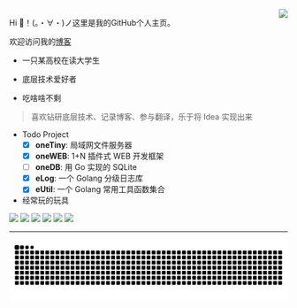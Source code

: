 <!--
**TCP404/TCP404** is a ✨ _special_ ✨ repository because its `README.md` (this file) appears on your GitHub profile.

Here are some ideas to get you started:

- 🔭 I’m currently working on ...
- 🌱 I’m currently learning ...
- 👯 I’m looking to collaborate on ...
- 🤔 I’m looking for help with ...
- 💬 Ask me about ...
- 📫 How to reach me: ...
- 😄 Pronouns: ...
- ⚡ Fun fact: ...
-->
<a href="#">

<img align="right" src="https://github-readme-stats.vercel.app/api?username=TCP404&show_icons=true&hide_border=true&icon_color=1296db&title_color=1296db">

</a>

Hi 👋！(。・∀・)ノ这里是我的GitHub个人主页。

欢迎访问我的[博客](https://www.boii.xyz/)

* 一只某高校在读大学生

* 底层技术爱好者

* 吃啥啥不剩

> 喜欢钻研底层技术、记录博客、参与翻译，乐于将 Idea 实现出来

- Todo Project
  - [x] **oneTiny**: 局域网文件服务器
  - [x] **oneWEB**: 1+N 插件式 WEB 开发框架 
  - [ ] **oneDB**: 用 Go 实现的 SQLite
  - [x] **eLog**: 一个 Golang 分级日志库
  - [x] **eUtil**: 一个 Golang 常用工具函数集合

- 经常玩的玩具

![](https://img.shields.io/badge/-Golang-00ADD8?style=flat-square&logo=Go&logoColor=fff)
![](https://img.shields.io/badge/-Clang-00599C?style=flat-square&logo=C&logoColor=fff)
![](https://img.shields.io/badge/-Python-3e74a2?style=flat-square&logo=Python&logoColor=fff)
![](https://img.shields.io/badge/-Linux-000000?style=flat-square&logo=Linux&logoColor=fff)
![](https://img.shields.io/badge/-Windows-0078D6?style=flat-square&logo=Windows)
![](https://img.shields.io/badge/-Docker-2496ED?style=flat-square&logo=Docker&logoColor=fff) 


<!-- ![这是访问量计数，如果看不到请刷新](https://jwenjian-visitor-badge-5.glitch.me/badge?page_id=TCP404.TCP404.readme) -->

---

![github contribution grid snake animation](https://raw.githubusercontent.com/MHuiG/MHuiG/output/github-contribution-grid-snake.svg)
